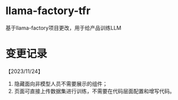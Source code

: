 # llama-factory-tfr
基于llama-factory项目更改，用于给产品训练LLM

# 变更记录
【2023/11/24】
1. 隐藏面向非模型人员不需要展示的组件；
2. 页面可直接上传数据集进行训练，不需要在代码层面配置和增写代码。
